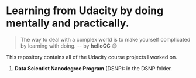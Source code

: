 # Learning from Udacity by doing mentally and practically.
 >The way to deal with a complex world is to make yourself complicated by learning with doing. -- by **helloCC** 😊

 This repository contains all of the Udacity course projects I worked on.

 1. **Data Scientist Nanodegree Program** (DSNP): in the DSNP folder. 